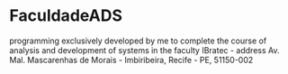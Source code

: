 # FaculdadeADS
programming exclusively developed by me to complete the course of analysis and development of systems in the faculty IBratec - address Av. Mal. Mascarenhas de Morais - Imbiribeira, Recife - PE, 51150-002
